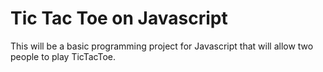 # Tic Tac Toe on Javascript

This will be a basic programming project for Javascript that will allow two people to play TicTacToe.
